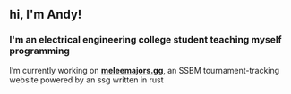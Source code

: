 <h2>hi, I'm Andy!</h2>
<h3>I'm an electrical engineering college student teaching myself programming</h3>

I’m currently working on **<a href="https://github.com/jtof-dev/meleemajors.gg" target="_blank">meleemajors.gg</a>**, an SSBM tournament-tracking website powered by an ssg written in rust
